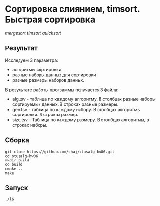 # Сортировка слиянием, timsort. Быстрая сортировка

_mergesort timsort quicksort_

## Результат

Исследуем 3 параметра:
* алгоритмы сортировки
* разные наборы данных для сортировки
* разные размеры наборов данных.

В результате работы программы получается 3 файла:
* alg.tsv - таблица по каждому алгоритму. В столбцах разные наборы сортируемых данных. В строках разные размеры.
* gen.tsv - таблица по каждому набору. В столбцах алгоритмы сортировки. В строках размер.
* size.tsv - Таблица по каждому размеру. В столбцах алгоритмы, в строках наборы.

## Сборка

```shell
git clone https://github.com/shaj/otusalg-hw06.git
cd otusalg-hw06
mkdir build
cd build
cmake ..
make
```

## Запуск

```shell
./l6
```

